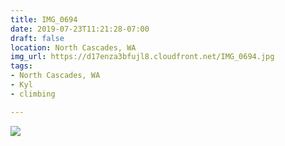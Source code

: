 ```yaml
---
title: IMG_0694
date: 2019-07-23T11:21:28-07:00
draft: false
location: North Cascades, WA
img_url: https://d17enza3bfujl8.cloudfront.net/IMG_0694.jpg
tags:
- North Cascades, WA
- Kyl
- climbing

---
```


![](https://d17enza3bfujl8.cloudfront.net/IMG_0694.jpg)

